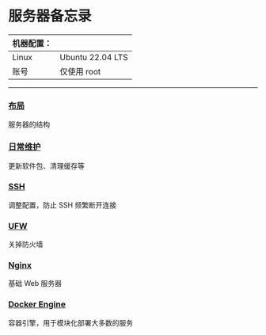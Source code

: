 # 服务器备忘录
| 机器配置： |                  |
| ---------- | ---------------- |
| Linux      | Ubuntu 22.04 LTS |
| 账号       | 仅使用 root      |

 ---

### [布局](stack.md)
服务器的结构

### [日常维护](maintain.md)
更新软件包、清理缓存等

### [SSH](ssh.md)
调整配置，防止 SSH 频繁断开连接

### [UFW](ufw.md)
关掉防火墙

### [Nginx](nginx.md)
基础 Web 服务器

### [Docker Engine](docker.md)
容器引擎，用于模块化部署大多数的服务
